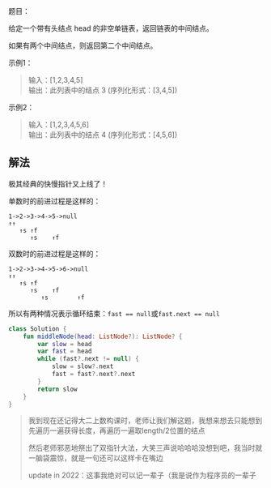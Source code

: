 题目：

给定一个带有头结点 head 的非空单链表，返回链表的中间结点。

如果有两个中间结点，则返回第二个中间结点。

示例1：
>输入：[1,2,3,4,5]  
输出：此列表中的结点 3 (序列化形式：[3,4,5])

示例2：
>输入：[1,2,3,4,5,6]  
输出：此列表中的结点 4 (序列化形式：[4,5,6])

## 解法
极其经典的快慢指针又上线了！

单数时的前进过程是这样的：  
```
1->2->3->4->5->null  
↑↑  
   ↑s ↑f  
      ↑s    ↑f  
```
双数时的前进过程是这样的： 
```
1->2->3->4->5->6->null  
↑↑  
   ↑s ↑f  
      ↑s    ↑f  
         ↑s        ↑f  
```
所以有两种情况表示循环结束：`fast == null`或`fast.next == null`
```kotlin
class Solution {
    fun middleNode(head: ListNode?): ListNode? {
        var slow = head
        var fast = head
        while (fast?.next != null) {
            slow = slow?.next
            fast = fast?.next?.next
        }
        return slow
    }
}
```
>我到现在还记得大二上数构课时，老师让我们解这题，我想来想去只能想到先遍历一遍获得长度，再遍历一遍取length/2位置的结点
> 
>然后老师邪恶地祭出了双指针大法，大笑三声说哈哈哈没想到吧，我当时就一脑袋震惊，就是一句还可以这样卡在嘴边
>
>update in 2022：这事我绝对可以记一辈子（我是说作为程序员的一辈子
